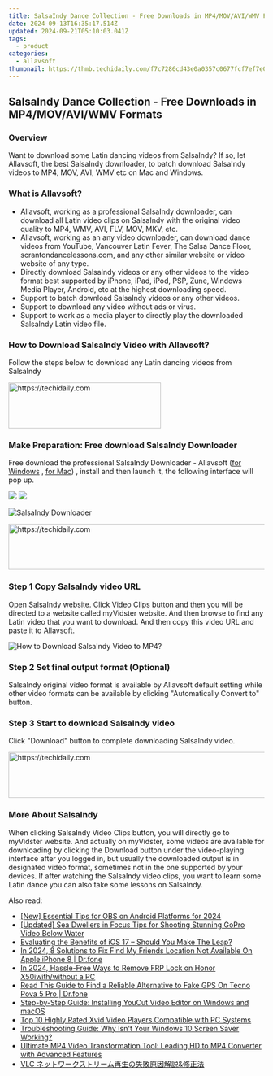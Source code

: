 ```yaml
---
title: SalsaIndy Dance Collection - Free Downloads in MP4/MOV/AVI/WMV Formats
date: 2024-09-13T16:35:17.514Z
updated: 2024-09-21T05:10:03.041Z
tags:
  - product
categories:
  - allavsoft
thumbnail: https://thmb.techidaily.com/f7c7286cd43e0a0357c0677fcf7ef7e026ec5b0c5c8fee31ed3df2a195c8af00.jpg
---
```


## SalsaIndy Dance Collection - Free Downloads in MP4/MOV/AVI/WMV Formats

### Overview

Want to download some Latin dancing videos from SalsaIndy? If so, let Allavsoft, the best SalsaIndy downloader, to batch download SalsaIndy videos to MP4, MOV, AVI, WMV etc on Mac and Windows.

### What is Allavsoft?

* Allavsoft, working as a professional SalsaIndy downloader, can download all Latin video clips on SalsaIndy with the original video quality to MP4, WMV, AVI, FLV, MOV, MKV, etc.
* Allavsoft, working as an any video downloader, can download dance videos from YouTube, Vancouver Latin Fever, The Salsa Dance Floor, scrantondancelessons.com, and any other similar website or video website of any type.
* Directly download SalsaIndy videos or any other videos to the video format best supported by iPhone, iPad, iPod, PSP, Zune, Windows Media Player, Android, etc at the highest downloading speed.
* Support to batch download SalsaIndy videos or any other videos.
* Support to download any video without ads or virus.
* Support to work as a media player to directly play the downloaded SalsaIndy Latin video file.

### How to Download SalsaIndy Video with Allavsoft?

Follow the steps below to download any Latin dancing videos from SalsaIndy

<!-- affiliate ads begin -->
<a href="https://aligracehair.sjv.io/c/5597632/1915865/19272" target="_top" id="1915865">
  <img src="//a.impactradius-go.com/display-ad/19272-1915865" border="0" alt="https://techidaily.com" width="300" height="90"/>
</a>
<img height="0" width="0" src="https://aligracehair.sjv.io/i/5597632/1915865/19272" style="position:absolute;visibility:hidden;" border="0" />
<!-- affiliate ads end -->

### Make Preparation: Free download SalsaIndy Downloader

Free download the professional SalsaIndy Downloader - Allavsoft ([for Windows](https://tools.techidaily.com/allavsoft/products/) , [for Mac](https://tools.techidaily.com/allavsoft/products/)) , install and then launch it, the following interface will pop up.

[![](https://www.allavsoft.com/how-to/../images/how-to/free-download-win.jpg)](https://tools.techidaily.com/allavsoft/products/) [![](https://www.allavsoft.com/how-to/../images/how-to/free-download-mac.jpg)](https://tools.techidaily.com/allavsoft/products/)

![SalsaIndy Downloader](https://www.allavsoft.com/how-to/../images/allavsoft/screen-shot-600.jpg)

<!-- affiliate ads begin -->
<a href="https://appsumo.8odi.net/c/5597632/2130870/7443" target="_top" id="2130870">
  <img src="//a.impactradius-go.com/display-ad/7443-2130870" border="0" alt="https://techidaily.com" width="728" height="90"/>
</a>
<img height="0" width="0" src="https://appsumo.8odi.net/i/5597632/2130870/7443" style="position:absolute;visibility:hidden;" border="0" />
<!-- affiliate ads end -->

### Step 1 Copy SalsaIndy video URL

Open SalsaIndy website. Click Video Clips button and then you will be directed to a website called myVidster website. And then browse to find any Latin video that you want to download. And then copy this video URL and paste it to Allavsoft.

![How to Download SalsaIndy Video to MP4?](https://www.allavsoft.com/how-to/../images/how-to/download-rtmp-video/download-rtmp-video.jpg)

### Step 2 Set final output format (Optional)

SalsaIndy original video format is available by Allavsoft default setting while other video formats can be available by clicking "Automatically Convert to" button.

### Step 3 Start to download SalsaIndy video

Click "Download" button to complete downloading SalsaIndy video.

<!-- affiliate ads begin -->
<a href="https://appsumo.8odi.net/c/5597632/2151872/7443" target="_top" id="2151872">
  <img src="//a.impactradius-go.com/display-ad/7443-2151872" border="0" alt="https://techidaily.com" width="728" height="90"/>
</a>
<img height="0" width="0" src="https://appsumo.8odi.net/i/5597632/2151872/7443" style="position:absolute;visibility:hidden;" border="0" />
<!-- affiliate ads end -->

### More About SalsaIndy

When clicking SalsaIndy Video Clips button, you will directly go to myVidster website. And actually on myVidster, some videos are available for downloading by clicking the Download button under the video-playing interface after you logged in, but usually the downloaded output is in designated video format, sometimes not in the one supported by your devices. If after watching the SalsaIndy video clips, you want to learn some Latin dance you can also take some lessons on SalsaIndy.

<ins class="adsbygoogle"
     style="display:block"
     data-ad-format="autorelaxed"
     data-ad-client="ca-pub-7571918770474297"
     data-ad-slot="1223367746"></ins>

<ins class="adsbygoogle"
     style="display:block"
     data-ad-client="ca-pub-7571918770474297"
     data-ad-slot="8358498916"
     data-ad-format="auto"
     data-full-width-responsive="true"></ins>

<span class="atpl-alsoreadstyle">Also read:</span>
<div><ul>
<li><a href="https://screen-video-capture.techidaily.com/new-essential-tips-for-obs-on-android-platforms-for-2024/"><u>[New] Essential Tips for OBS on Android Platforms for 2024</u></a></li>
<li><a href="https://some-approaches.techidaily.com/updated-sea-dwellers-in-focus-tips-for-shooting-stunning-gopro-video-below-water/"><u>[Updated] Sea Dwellers in Focus Tips for Shooting Stunning GoPro Video Below Water</u></a></li>
<li><a href="https://techtrends.techidaily.com/evaluating-the-benefits-of-ios-17-should-you-make-the-leap/"><u>Evaluating the Benefits of iOS 17 – Should You Make The Leap?</u></a></li>
<li><a href="https://change-location.techidaily.com/in-2024-8-solutions-to-fix-find-my-friends-location-not-available-on-apple-iphone-8-drfone-by-drfone-virtual-ios/"><u>In 2024, 8 Solutions to Fix Find My Friends Location Not Available On Apple iPhone 8 | Dr.fone</u></a></li>
<li><a href="https://bypass-frp.techidaily.com/in-2024-hassle-free-ways-to-remove-frp-lock-on-honor-x50iwithwithout-a-pc-by-drfone-android/"><u>In 2024, Hassle-Free Ways to Remove FRP Lock on Honor X50iwith/without a PC</u></a></li>
<li><a href="https://fake-location.techidaily.com/read-this-guide-to-find-a-reliable-alternative-to-fake-gps-on-tecno-pova-5-pro-drfone-by-drfone-virtual-android/"><u>Read This Guide to Find a Reliable Alternative to Fake GPS On Tecno Pova 5 Pro | Dr.fone</u></a></li>
<li><a href="https://win-web.techidaily.com/step-by-step-guide-installing-youcut-video-editor-on-windows-and-macos/"><u>Step-by-Step Guide: Installing YouCut Video Editor on Windows and macOS</u></a></li>
<li><a href="https://win-web.techidaily.com/top-10-highly-rated-xvid-video-players-compatible-with-pc-systems/"><u>Top 10 Highly Rated Xvid Video Players Compatible with PC Systems</u></a></li>
<li><a href="https://common-error.techidaily.com/troubleshooting-guide-why-isnt-your-windows-10-screen-saver-working/"><u>Troubleshooting Guide: Why Isn't Your Windows 10 Screen Saver Working?</u></a></li>
<li><a href="https://win-web.techidaily.com/ultimate-mp4-video-transformation-tool-leading-hd-to-mp4-converter-with-advanced-features/"><u>Ultimate MP4 Video Transformation Tool: Leading HD to MP4 Converter with Advanced Features</u></a></li>
<li><a href="https://win-web.techidaily.com/vlc-and/"><u>VLC ネットワークストリーム再生の失敗原因解説&修正法</u></a></li>
</ul></div>

